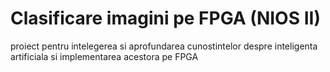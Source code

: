 # Clasificare imagini pe FPGA (NIOS II)
 proiect pentru intelegerea si aprofundarea cunostintelor despre inteligenta artificiala si implementarea acestora pe FPGA
